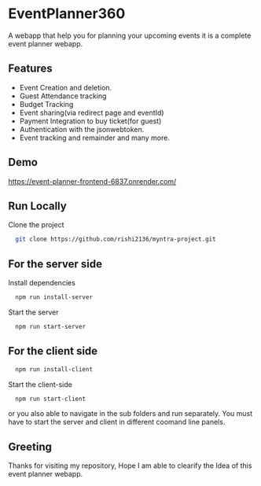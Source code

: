 # EventPlanner360

A webapp that help you for planning your upcoming events it is a complete event planner webapp.

## Features

- Event Creation and deletion.
- Guest Attendance tracking
- Budget Tracking
- Event sharing(via redirect page and eventId)
- Payment Integration to buy ticket(for guest)
- Authentication with the jsonwebtoken.
- Event tracking and remainder and many more.

## Demo

https://event-planner-frontend-6837.onrender.com/

## Run Locally

Clone the project

```bash
  git clone https://github.com/rishi2136/myntra-project.git
```

## For the server side

Install dependencies

```bash
  npm run install-server
```

Start the server

```bash
  npm run start-server
```

## For the client side

```bash
  npm run install-client
```

Start the client-side

```bash
  npm run start-client
```

or you also able to navigate in the sub folders and run separately. You must have to start the server and client in different coomand line panels.

## Greeting

Thanks for visiting my repository, Hope I am able to clearify the Idea of this event planner webapp.
